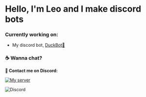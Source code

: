 # Hello, I'm Leo and I make discord bots

### Currently working on:
- My discord bot, [DuckBot💞](https://top.gg/bot/788278464474120202 "DuckBot on top.gg")

### :coffee: Wanna chat?

**📲 Contact me on Discord:**

[![My server](https://img.shields.io/static/v1?style=flat&logo=discord&logoColor=white&color=%235865f2&label=&message=Join%20my%20server:%20Duck%20Hideout)](https://discord.gg/TdRfGKg8Wh)

![Discord](https://discord.c99.nl/widget/theme-3/349373972103561218.png)
